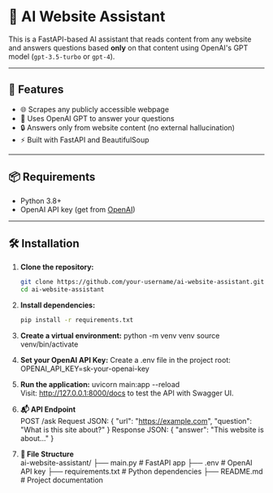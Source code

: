 # 🤖 AI Website Assistant

This is a FastAPI-based AI assistant that reads content from any website and answers questions based **only** on that content using OpenAI's GPT model (`gpt-3.5-turbo` or `gpt-4`).

---

## 🚀 Features

- 🌐 Scrapes any publicly accessible webpage
- 🧠 Uses OpenAI GPT to answer your questions
- 🔒 Answers only from website content (no external hallucination)
- ⚡ Built with FastAPI and BeautifulSoup

---

## 📦 Requirements

- Python 3.8+
- OpenAI API key (get from [OpenAI](https://platform.openai.com/account/api-keys))

---

## 🛠️ Installation

1. **Clone the repository:**
   ```bash
   git clone https://github.com/your-username/ai-website-assistant.git
   cd ai-website-assistant
2. **Install dependencies:**
   ```bash
   pip install -r requirements.txt

3. **Create a virtual environment:**
   python -m venv venv
   source venv/bin/activate

4. **Set your OpenAI API Key:**
    Create a .env file in the project root:
    OPENAI_API_KEY=sk-your-openai-key

5. **Run the application:**
   uvicorn main:app --reload    
   Visit: http://127.0.0.1:8000/docs to test the API with Swagger UI.

6. **📬 API Endpoint**   
    POST /ask
    Request JSON:
    {
    "url": "https://example.com",
    "question": "What is this site about?"
    }
    Response JSON:
    {
    "answer": "This website is about..."
    }

7. **📁 File Structure**    
    ai-website-assistant/
├── main.py              # FastAPI app
├── .env                 # OpenAI API key
├── requirements.txt     # Python dependencies
├── README.md            # Project documentation